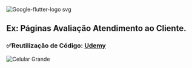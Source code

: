 ![Google-flutter-logo svg](https://github.com/DalilaDeveloperMobile/Avalie-Atendimento/assets/29806802/1b23cef7-43e5-40a1-b219-d6de34e09b86)
## Ex: Páginas Avaliação Atendimento ao Cliente.
### ✅Reutilização de Código: [Udemy](https://www.udemy.com/share/102BJd3@p7zF8f-YB0nkcOJISuzPfXix_GDnC12tgJxvGnEISfHqFoA9-apHEm-t6VMzYTVx/)
![Celular Grande](https://github.com/DalilaDeveloperMobile/Avalie-Atendimento/assets/29806802/17c00f95-d6be-4c93-b90d-1769dcc04149)

